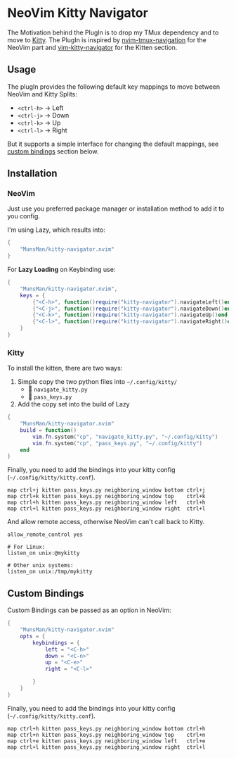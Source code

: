 # NeoVim Kitty Navigator

The Motivation behind the PlugIn is to drop my TMux dependency and to move to [Kitty](https://sw.kovidgoyal.net/kitty/).
The PlugIn is inspired by [nvim-tmux-navigation](https://github.com/alexghergh/nvim-tmux-navigation) for the NeoVim part and [vim-kitty-navigator](https://github.com/knubie/vim-kitty-navigator) for the Kitten section.

## Usage

The plugIn provides the following default key mappings to move between NeoVim and Kitty Splits:

- `<ctrl-h>` → Left
- `<ctrl-j>` → Down
- `<ctrl-k>` → Up
- `<ctrl-l>` → Right

But it supports a simple interface for changing the default mappings, see [custom bindings](#custom-bindings) section below.

## Installation

### NeoVim

Just use you preferred package manager or installation method to add it to you config.

I'm using Lazy, which results into:

```lua
{
    "MunsMan/kitty-navigator.nvim"
}
```

For **Lazy Loading** on Keybinding use:

```lua
{
    "MunsMan/kitty-navigator.nvim",
    keys = {
        {"<C-h>", function()require("kitty-navigator").navigateLeft()end, desc = "Move left a Split", mode = {"n"}}
        {"<C-j>", function()require("kitty-navigator").navigateDown()end, desc = "Move down a Split", mode = {"n"}}
        {"<C-k>", function()require("kitty-navigator").navigateUp()end, desc = "Move up a Split", mode = {"n"}}
        {"<C-l>", function()require("kitty-navigator").navigateRight()end, desc = "Move right a Split", mode = {"n"}}
    }
}
```

### Kitty

To install the kitten, there are two ways:

1. Simple copy the two python files into `~/.config/kitty/`
   -  `navigate_kitty.py`
   -  `pass_keys.py`
2. Add the copy set into the build of Lazy

```lua
{
    "MunsMan/kitty-navigator.nvim"
    build = function()
        vim.fn.system("cp", "navigate_kitty.py", "~/.config/kitty")
        vim.fn.system("cp", "pass_keys.py", "~/.config/kitty")
    end
}
```

Finally, you need to add the bindings into your kitty config (`~/.config/kitty/kitty.conf`).

    map ctrl+j kitten pass_keys.py neighboring_window bottom ctrl+j
    map ctrl+k kitten pass_keys.py neighboring_window top    ctrl+k
    map ctrl+h kitten pass_keys.py neighboring_window left   ctrl+h
    map ctrl+l kitten pass_keys.py neighboring_window right  ctrl+l

And allow remote access, otherwise NeoVim can't call back to Kitty.

```
allow_remote_control yes

# For Linux:
listen_on unix:@mykitty

# Other unix systems:
listen_on unix:/tmp/mykitty
```

## Custom Bindings

Custom Bindings can be passed as an option in NeoVim:

```lua
{
    "MunsMan/kitty-navigator.nvim"
    opts = {
        keybindings = {
            left = "<C-h>"
            down = "<C-n>"
            up = "<C-e>"
            right = "<C-l>"

        }
    }
}
```

Finally, you need to add the bindings into your kitty config (`~/.config/kitty/kitty.conf`).

    map ctrl+h kitten pass_keys.py neighboring_window bottom ctrl+h
    map ctrl+n kitten pass_keys.py neighboring_window top    ctrl+n
    map ctrl+e kitten pass_keys.py neighboring_window left   ctrl+e
    map ctrl+l kitten pass_keys.py neighboring_window right  ctrl+l
